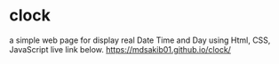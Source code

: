 # clock
a simple web page for display real Date Time and Day using Html, CSS, JavaScript
live link below.
https://mdsakib01.github.io/clock/
